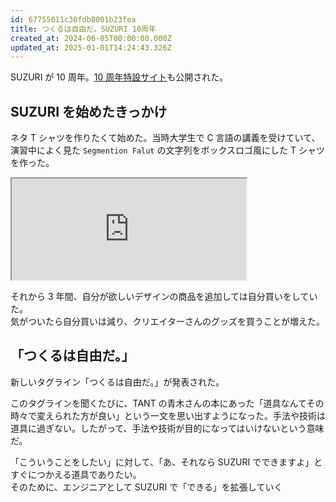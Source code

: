 ```yaml
---
id: 67755011c30fdb8001b23fea
title: つくるは自由だ。SUZURI 10周年
created_at: 2024-06-05T00:00:00.000Z
updated_at: 2025-01-01T14:24:43.326Z
---
```


<p>SUZURI が 10 周年。<a href="https://suzuri.jp/lp/10th">10 周年特設サイト</a>も公開された。</p>
<h2>SUZURI を始めたきっかけ</h2>
<p>ネタ T シャツを作りたくて始めた。当時大学生で C 言語の講義を受けていて、演習中によく見た <code>Segmention Falut</code> の文字列をボックスロゴ風にした T シャツを作った。</p>
<iframe height="162" width="375" src="https://suzuri.jp/yukyu30/3218108/t-shirt/s/white/embed"></iframe>
<p>それから 3 年間、自分が欲しいデザインの商品を追加しては自分買いをしていた。<br>
気がついたら自分買いは減り、クリエイターさんのグッズを買うことが増えた。</p>
<h2>「つくるは自由だ。」</h2>
<p>新しいタグライン「つくるは自由だ。」が発表された。</p>
<p>このタグラインを聞くたびに、TANT の青木さんの本にあった「道具なんてその時々で変えられた方が良い」という一文を思い出すようになった。手法や技術は道具に過ぎない。したがって、手法や技術が目的になってはいけないという意味だ。</p>
<p>「こういうことをしたい」に対して、「あ、それなら SUZURI でできますよ」とすぐにつかえる道具でありたい。<br>
そのために、エンジニアとして SUZURI で「できる」を拡張していく</p>
